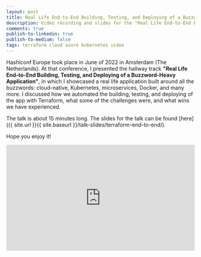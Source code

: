 ```yaml
---
layout: post
title: Real Life End-to-End Building, Testing, and Deploying of a Buzzword-Heavy Application
description: Video recording and slides for the "Real Life End-to-End Building, Testing, and Deploying of a Buzzword-Heavy Application" talk from Hashiconf Europe 2022
comments: true
publish-to-linkedin: true
publish-to-medium: false
tags: terraform cloud azure kubernetes video
---
```


Hashiconf Europe took place in June of 2022 in Amsterdam (The Netherlands). At that conference, I presented the hallway track **"Real Life End-to-End Building, Testing, and Deploying of a Buzzword-Heavy Application"**, in which I showcased a real life application built around all the buzzwords: cloud-native, Kubernetes, microservices, Docker, and many more. I discussed how we automated the building, testing, and deploying of the app with Terraform, what some of the challenges were, and what wins we have experienced.

The talk is about 15 minutes long. The slides for the talk can be found [here]({{ site.url }}{{ site.baseurl }}/talk-slides/terraform-end-to-end/).

Hope you enjoy it!

<style>.embed-container { position: relative; padding-bottom: 56.25%; height: 0; overflow: hidden; max-width: 100%; } .embed-container iframe, .embed-container object, .embed-container embed { position: absolute; top: 0; left: 0; width: 100%; height: 100%; }</style><div class='embed-container'><iframe src="https://www.youtube.com/embed/cbx4qlZzvEM" frameborder='0' allow="accelerometer; autoplay; clipboard-write; encrypted-media; gyroscope; picture-in-picture" allowfullscreen></iframe></div>
